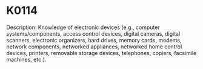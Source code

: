 # K0114
Description: Knowledge of electronic devices (e.g., computer systems/components, access control devices, digital cameras, digital scanners, electronic organizers, hard drives, memory cards, modems, network components, networked appliances, networked home control devices, printers, removable storage devices, telephones, copiers, facsimile machines, etc.).
